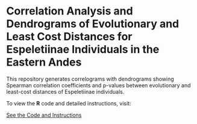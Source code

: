 # Correlation Analysis and Dendrograms of Evolutionary and Least Cost Distances for Espeletiinae Individuals in the Eastern Andes
This repository generates correlograms with dendrograms showing Spearman correlation coefficients and p-values between evolutionary and least-cost distances of Espeletiinae individuals.

To view the **R** code and detailed instructions, visit:

[See the Code and Instructions](https://innerhaze.github.io/Correlation-Analysis-and-Dendrograms-of-Evolutionary-and-Least-Cost-Distances-for-Espeletiinae-Indiv/)
